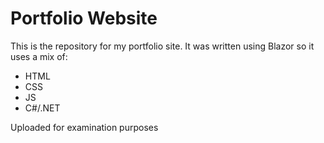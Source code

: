 # Portfolio Website
This is the repository for my portfolio site. It was written using Blazor so it uses a mix of:
- HTML
- CSS
- JS
- C#/.NET

Uploaded for examination purposes
